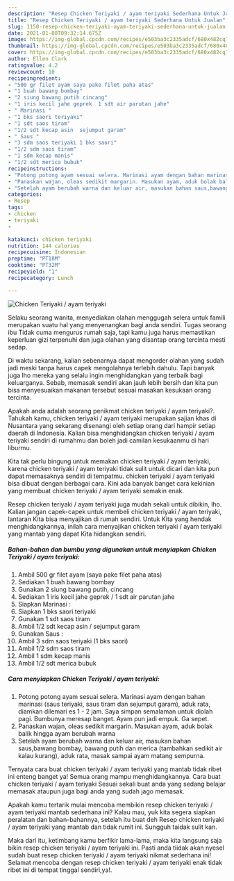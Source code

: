 ```yaml
---
description: "Resep Chicken Teriyaki / ayam teriyaki Sederhana Untuk Jualan"
title: "Resep Chicken Teriyaki / ayam teriyaki Sederhana Untuk Jualan"
slug: 1150-resep-chicken-teriyaki-ayam-teriyaki-sederhana-untuk-jualan
date: 2021-01-08T09:32:14.675Z
image: https://img-global.cpcdn.com/recipes/e503ba3c2335adcf/680x482cq70/chicken-teriyaki-ayam-teriyaki-foto-resep-utama.jpg
thumbnail: https://img-global.cpcdn.com/recipes/e503ba3c2335adcf/680x482cq70/chicken-teriyaki-ayam-teriyaki-foto-resep-utama.jpg
cover: https://img-global.cpcdn.com/recipes/e503ba3c2335adcf/680x482cq70/chicken-teriyaki-ayam-teriyaki-foto-resep-utama.jpg
author: Ellen Clark
ratingvalue: 4.2
reviewcount: 10
recipeingredient:
- "500 gr filet ayam saya pake filet paha atas"
- "1 buah bawang bombay"
- "2 siung bawang putih cincang"
- "1 iris kecil jahe geprek  1 sdt air parutan jahe"
- " Marinasi "
- "1 bks saori teriyaki"
- "1 sdt saos tiram"
- "1/2 sdt kecap asin  sejumput garam"
- " Saus "
- "3 sdm saos teriyaki 1 bks saori"
- "1/2 sdm saos tiram"
- "1 sdm kecap manis"
- "1/2 sdt merica bubuk"
recipeinstructions:
- "Potong potong ayam sesuai selera. Marinasi ayam dengan bahan marinasi (saus teriyaki, saus tiram dan sejumput garam), aduk rata, diamkan dilemari es 1 - 2 jam. Saya simpan semalaman untuk diolah pagi. Bumbunya meresap banget. Ayam pun jadi empuk. Ga sepet."
- "Panaskan wajan, oleas sedikit margarin. Masukan ayam, aduk bolak balik hingga ayam berubah warna"
- "Setelah ayam berubah warna dan keluar air, masukan bahan saus,bawang bombay, bawang putih dan merica (tambahkan sedikit air kalau kurang), aduk rata, masak sampai ayam matang sempurna."
categories:
- Resep
tags:
- chicken
- teriyaki
- 

katakunci: chicken teriyaki  
nutrition: 144 calories
recipecuisine: Indonesian
preptime: "PT18M"
cooktime: "PT32M"
recipeyield: "1"
recipecategory: Lunch

---
```



![Chicken Teriyaki / ayam teriyaki](https://img-global.cpcdn.com/recipes/e503ba3c2335adcf/680x482cq70/chicken-teriyaki-ayam-teriyaki-foto-resep-utama.jpg)

Selaku seorang wanita, menyediakan olahan menggugah selera untuk famili merupakan suatu hal yang menyenangkan bagi anda sendiri. Tugas seorang ibu Tidak cuma mengurus rumah saja, tapi kamu juga harus memastikan keperluan gizi terpenuhi dan juga olahan yang disantap orang tercinta mesti sedap.

Di waktu  sekarang, kalian sebenarnya dapat mengorder olahan yang sudah jadi meski tanpa harus capek mengolahnya terlebih dahulu. Tapi banyak juga lho mereka yang selalu ingin menghidangkan yang terbaik bagi keluarganya. Sebab, memasak sendiri akan jauh lebih bersih dan kita pun bisa menyesuaikan makanan tersebut sesuai masakan kesukaan orang tercinta. 



Apakah anda adalah seorang penikmat chicken teriyaki / ayam teriyaki?. Tahukah kamu, chicken teriyaki / ayam teriyaki merupakan sajian khas di Nusantara yang sekarang disenangi oleh setiap orang dari hampir setiap daerah di Indonesia. Kalian bisa menghidangkan chicken teriyaki / ayam teriyaki sendiri di rumahmu dan boleh jadi camilan kesukaanmu di hari liburmu.

Kita tak perlu bingung untuk memakan chicken teriyaki / ayam teriyaki, karena chicken teriyaki / ayam teriyaki tidak sulit untuk dicari dan kita pun dapat memasaknya sendiri di tempatmu. chicken teriyaki / ayam teriyaki bisa dibuat dengan berbagai cara. Kini ada banyak banget cara kekinian yang membuat chicken teriyaki / ayam teriyaki semakin enak.

Resep chicken teriyaki / ayam teriyaki juga mudah sekali untuk dibikin, lho. Kalian jangan capek-capek untuk membeli chicken teriyaki / ayam teriyaki, lantaran Kita bisa menyajikan di rumah sendiri. Untuk Kita yang hendak menghidangkannya, inilah cara menyajikan chicken teriyaki / ayam teriyaki yang mantab yang dapat Kita hidangkan sendiri.

<!--inarticleads1-->

##### Bahan-bahan dan bumbu yang digunakan untuk menyiapkan Chicken Teriyaki / ayam teriyaki:

1. Ambil 500 gr filet ayam (saya pake filet paha atas)
1. Sediakan 1 buah bawang bombay
1. Gunakan 2 siung bawang putih, cincang
1. Sediakan 1 iris kecil jahe geprek / 1 sdt air parutan jahe
1. Siapkan  Marinasi :
1. Siapkan 1 bks saori teriyaki
1. Gunakan 1 sdt saos tiram
1. Ambil 1/2 sdt kecap asin / sejumput garam
1. Gunakan  Saus :
1. Ambil 3 sdm saos teriyaki (1 bks saori)
1. Ambil 1/2 sdm saos tiram
1. Ambil 1 sdm kecap manis
1. Ambil 1/2 sdt merica bubuk




<!--inarticleads2-->

##### Cara menyiapkan Chicken Teriyaki / ayam teriyaki:

1. Potong potong ayam sesuai selera. Marinasi ayam dengan bahan marinasi (saus teriyaki, saus tiram dan sejumput garam), aduk rata, diamkan dilemari es 1 - 2 jam. Saya simpan semalaman untuk diolah pagi. Bumbunya meresap banget. Ayam pun jadi empuk. Ga sepet.
1. Panaskan wajan, oleas sedikit margarin. Masukan ayam, aduk bolak balik hingga ayam berubah warna
1. Setelah ayam berubah warna dan keluar air, masukan bahan saus,bawang bombay, bawang putih dan merica (tambahkan sedikit air kalau kurang), aduk rata, masak sampai ayam matang sempurna.




Ternyata cara buat chicken teriyaki / ayam teriyaki yang mantab tidak ribet ini enteng banget ya! Semua orang mampu menghidangkannya. Cara buat chicken teriyaki / ayam teriyaki Sesuai sekali buat anda yang sedang belajar memasak ataupun juga bagi anda yang sudah jago memasak.

Apakah kamu tertarik mulai mencoba membikin resep chicken teriyaki / ayam teriyaki mantab sederhana ini? Kalau mau, yuk kita segera siapkan peralatan dan bahan-bahannya, setelah itu buat deh Resep chicken teriyaki / ayam teriyaki yang mantab dan tidak rumit ini. Sungguh taidak sulit kan. 

Maka dari itu, ketimbang kamu berfikir lama-lama, maka kita langsung saja bikin resep chicken teriyaki / ayam teriyaki ini. Pasti anda tiidak akan nyesel sudah buat resep chicken teriyaki / ayam teriyaki nikmat sederhana ini! Selamat mencoba dengan resep chicken teriyaki / ayam teriyaki enak tidak ribet ini di tempat tinggal sendiri,ya!.

